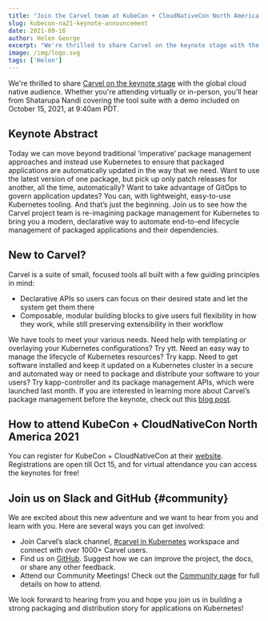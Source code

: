 ```yaml
---
title: "Join the Carvel team at KubeCon + CloudNativeCon North America 2021"
slug: kubecon-na21-keynote-announcement
date: 2021-09-16
author: Helen George
excerpt: "We're thrilled to share Carvel on the keynote stage with the global cloud native audience..."
image: /img/logo.svg
tags: ['Helen']
---
```


We're thrilled to share [Carvel on the keynote stage](https://sched.co/ocSC) with the global cloud native audience. Whether you're attending virtually or in-person, you'll hear from Shatarupa Nandi covering the tool suite with a demo included on October 15, 2021, at 9:40am PDT.


## Keynote Abstract

Today we can move beyond traditional ‘imperative’ package management approaches and instead use Kubernetes to ensure that packaged applications are automatically updated in the way that we need. Want to use the latest version of one package, but pick up only patch releases for another, all the time, automatically? Want to take advantage of GitOps to govern application updates? You can, with lightweight, easy-to-use Kubernetes tooling.  And that’s just the beginning. Join us to see how the Carvel project team is re-imagining package management for Kubernetes to bring you a modern, declarative way to automate end-to-end lifecycle management of packaged applications and their dependencies.


## New to Carvel?

Carvel is a suite of small, focused tools all built with a few guiding principles in mind:

* Declarative APIs so users can focus on their desired state and let the system get them there
* Composable, modular building blocks to give users full flexibility in how they work, while still preserving extensibility in their workflow

We have tools to meet your various needs. Need help with templating or overlaying your Kubernetes configurations? Try ytt. Need an easy way to manage the lifecycle of Kubernetes resources? Try kapp. Need to get software installed and keep it updated on a Kubernetes cluster in a secure and automated way or need to package and distribute your software to your users? Try kapp-controller and its package management APIs, which were launched last month. If you are interested in learning more about Carvel’s package management before the keynote, check out this [blog post](https://carvel.dev/blog/introduction-to-carvel-package-manager-for-kubernetes/).


## How to attend KubeCon + CloudNativeCon North America 2021

You can register for KubeCon + CloudNativeCon at their [website](https://events.linuxfoundation.org/kubecon-cloudnativecon-north-america/register/). Registrations are open till Oct 15, and for virtual attendance you can access the keynotes for free!


## Join us on Slack and GitHub {#community}

We are excited about this new adventure and we want to hear from you and learn with you. Here are several ways you can get involved:


* Join Carvel’s slack channel, [#carvel in Kubernetes](https://kubernetes.slack.com/archives/CH8KCCKA5) workspace and connect with over 1000+ Carvel users.
* Find us on [GitHub](https://github.com/carvel-dev/carvel). Suggest how we can improve the project, the docs, or share any other feedback.
* Attend our Community Meetings! Check out the [Community page](https://carvel.dev/community/) for full details on how to attend.

We look forward to hearing from you and hope you join us in building a strong packaging and distribution story for applications on Kubernetes!
